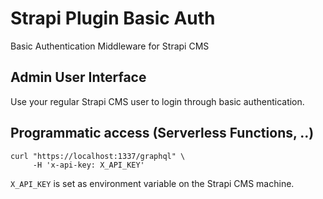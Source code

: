 # Strapi Plugin Basic Auth
Basic Authentication Middleware for Strapi CMS

## Admin User Interface
Use your regular Strapi CMS user to login through basic authentication.

## Programmatic access (Serverless Functions, ..)
```
curl "https://localhost:1337/graphql" \
     -H 'x-api-key: X_API_KEY'
```

`X_API_KEY` is set as environment variable on the Strapi CMS machine.

